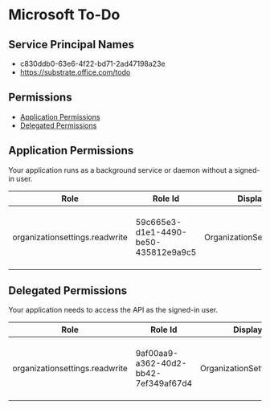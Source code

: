 # Microsoft To-Do
## Service Principal Names
- c830ddb0-63e6-4f22-bd71-2ad47198a23e
- https://substrate.office.com/todo

 ## Permissions
- [Application Permissions](#application-permissions)
- [Delegated Permissions](#delegated-permissions)

## Application Permissions
Your application runs as a background service or daemon without a signed-in user.

| Role | Role Id | Display Name | Description |
|---|---|---|---|
| organizationsettings.readwrite | 59c665e3-d1e1-4490-be50-435812e9a9c5 | OrganizationSettings.ReadWrite | This allows access to read and write Organization Settings. |

## Delegated Permissions
Your application needs to access the API as the signed-in user. 

| Role | Role Id | Display Name | Description |
|---|---|---|---|
| organizationsettings.readwrite | 9af00aa9-a362-40d2-bb42-7ef349af67d4 | OrganizationSettings.ReadWrite | This allows access to read and write Organization Settings. |


